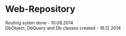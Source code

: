 Web-Repository
===============

Routing sytem done - 10.08.2014<br/>
DbObject, DbQuery and Db classes created - 16.12.2014<br/>
